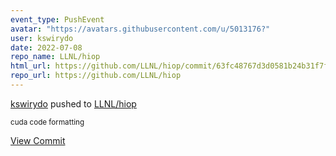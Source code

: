 ```yaml
---
event_type: PushEvent
avatar: "https://avatars.githubusercontent.com/u/5013176?"
user: kswirydo
date: 2022-07-08
repo_name: LLNL/hiop
html_url: https://github.com/LLNL/hiop/commit/63fc48767d3d0581b24b31f7f238155683bc6836
repo_url: https://github.com/LLNL/hiop
---
```


<a href='https://github.com/kswirydo' target='_blank'>kswirydo</a> pushed to <a href='https://github.com/LLNL/hiop' target='_blank'>LLNL/hiop</a>

<small>cuda code formatting</small>

<a href='https://github.com/LLNL/hiop/commit/63fc48767d3d0581b24b31f7f238155683bc6836' target='_blank'>View Commit</a>